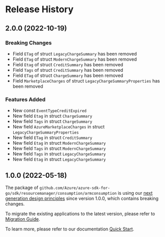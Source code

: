 # Release History

## 2.0.0 (2022-10-19)
### Breaking Changes

- Field `ETag` of struct `LegacyChargeSummary` has been removed
- Field `ETag` of struct `ModernChargeSummary` has been removed
- Field `Etag` of struct `CreditSummary` has been removed
- Field `Tags` of struct `CreditSummary` has been removed
- Field `ETag` of struct `ChargeSummary` has been removed
- Field `MarketplaceCharges` of struct `LegacyChargeSummaryProperties` has been removed

### Features Added

- New const `EventTypeCreditExpired`
- New field `Etag` in struct `ChargeSummary`
- New field `Tags` in struct `ChargeSummary`
- New field `AzureMarketplaceCharges` in struct `LegacyChargeSummaryProperties`
- New field `ETag` in struct `CreditSummary`
- New field `Etag` in struct `ModernChargeSummary`
- New field `Tags` in struct `ModernChargeSummary`
- New field `Tags` in struct `LegacyChargeSummary`
- New field `Etag` in struct `LegacyChargeSummary`


## 1.0.0 (2022-05-18)

The package of `github.com/Azure/azure-sdk-for-go/sdk/resourcemanager/consumption/armconsumption` is using our [next generation design principles](https://azure.github.io/azure-sdk/general_introduction.html) since version 1.0.0, which contains breaking changes.

To migrate the existing applications to the latest version, please refer to [Migration Guide](https://aka.ms/azsdk/go/mgmt/migration).

To learn more, please refer to our documentation [Quick Start](https://aka.ms/azsdk/go/mgmt).